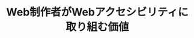---
layout: ./src/html/tag.pug
type: 'tag'
title: 'Web制作者がWebアクセシビリティに取り組む価値'
desc: ''
name: 'personal_effort'
---